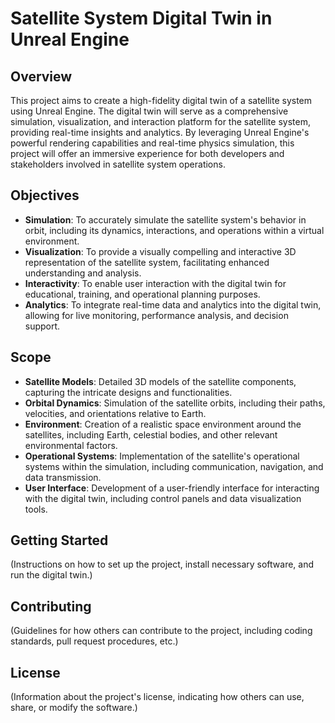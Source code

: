# Satellite System Digital Twin in Unreal Engine

## Overview
This project aims to create a high-fidelity digital twin of a satellite system using Unreal Engine. The digital twin will serve as a comprehensive simulation, visualization, and interaction platform for the satellite system, providing real-time insights and analytics. By leveraging Unreal Engine's powerful rendering capabilities and real-time physics simulation, this project will offer an immersive experience for both developers and stakeholders involved in satellite system operations.

## Objectives
- **Simulation**: To accurately simulate the satellite system's behavior in orbit, including its dynamics, interactions, and operations within a virtual environment.
- **Visualization**: To provide a visually compelling and interactive 3D representation of the satellite system, facilitating enhanced understanding and analysis.
- **Interactivity**: To enable user interaction with the digital twin for educational, training, and operational planning purposes.
- **Analytics**: To integrate real-time data and analytics into the digital twin, allowing for live monitoring, performance analysis, and decision support.

## Scope
- **Satellite Models**: Detailed 3D models of the satellite components, capturing the intricate designs and functionalities.
- **Orbital Dynamics**: Simulation of the satellite orbits, including their paths, velocities, and orientations relative to Earth.
- **Environment**: Creation of a realistic space environment around the satellites, including Earth, celestial bodies, and other relevant environmental factors.
- **Operational Systems**: Implementation of the satellite's operational systems within the simulation, including communication, navigation, and data transmission.
- **User Interface**: Development of a user-friendly interface for interacting with the digital twin, including control panels and data visualization tools.

## Getting Started
(Instructions on how to set up the project, install necessary software, and run the digital twin.)

## Contributing
(Guidelines for how others can contribute to the project, including coding standards, pull request procedures, etc.)

## License
(Information about the project's license, indicating how others can use, share, or modify the software.)
